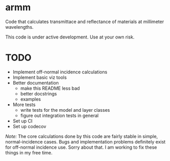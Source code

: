 # armm
Code that calculates transmittace and reflectance of materials at millimeter 
wavelengths.

This code is under active development. Use at your own risk.

# TODO
 * Implement off-normal incidence calculations
 * Implement basic viz tools
 * Better documentation
   * make this README less bad
   * better docstrings
   * examples
 * More tests
   * write tests for the model and layer classes
   * figure out integration tests in general
 * Set up CI
 * Set up codecov

*Note:* The core calculations done by this code are fairly stable in simple, 
normal-incidence cases. Bugs and implementation problems definitely exist for 
off-normal incidence use. Sorry about that. I am working to fix these things in 
my free time.
